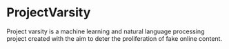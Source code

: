 # ProjectVarsity
Project varsity is a machine learning and natural language processing project created with the aim to deter the proliferation of fake online content.
